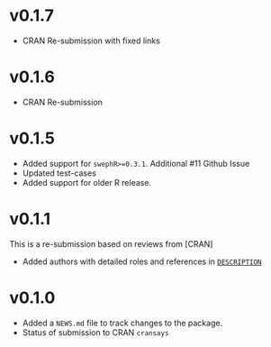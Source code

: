 # v0.1.7

* CRAN Re-submission with fixed links

# v0.1.6

* CRAN Re-submission

# v0.1.5

* Added support for `swephR>=0.3.1`. 
Additional #11 Github Issue
* Updated test-cases
* Added support for older R release.

# v0.1.1

This is a re-submission based on reviews from [CRAN]

* Added authors with detailed roles and references in [`DESCRIPTION`](DESCRIPTION)


# v0.1.0

* Added a `NEWS.md` file to track changes to the package.
* Status of submission to CRAN `cransays`


